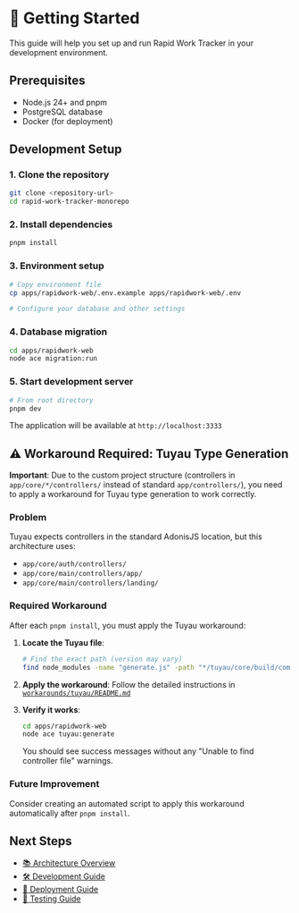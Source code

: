 # 🚀 Getting Started

This guide will help you set up and run Rapid Work Tracker in your development environment.

## Prerequisites

- Node.js 24+ and pnpm
- PostgreSQL database
- Docker (for deployment)

## Development Setup

### 1. Clone the repository
```bash
git clone <repository-url>
cd rapid-work-tracker-monorepo
```

### 2. Install dependencies
```bash
pnpm install
```

### 3. Environment setup
```bash
# Copy environment file
cp apps/rapidwork-web/.env.example apps/rapidwork-web/.env

# Configure your database and other settings
```

### 4. Database migration
```bash
cd apps/rapidwork-web
node ace migration:run
```

### 5. Start development server
```bash
# From root directory
pnpm dev
```

The application will be available at `http://localhost:3333`

## ⚠️ Workaround Required: Tuyau Type Generation

**Important**: Due to the custom project structure (controllers in `app/core/*/controllers/` instead of standard `app/controllers/`), you need to apply a workaround for Tuyau type generation to work correctly.

### Problem

Tuyau expects controllers in the standard AdonisJS location, but this architecture uses:
- `app/core/auth/controllers/`
- `app/core/main/controllers/app/`
- `app/core/main/controllers/landing/`

### Required Workaround

After each `pnpm install`, you must apply the Tuyau workaround:

1. **Locate the Tuyau file**:
   ```bash
   # Find the exact path (version may vary)
   find node_modules -name "generate.js" -path "*/tuyau/core/build/commands/*"
   ```

2. **Apply the workaround**: Follow the detailed instructions in [`workarounds/tuyau/README.md`](../workarounds/tuyau/README.md)

3. **Verify it works**:
   ```bash
   cd apps/rapidwork-web
   node ace tuyau:generate
   ```

   You should see success messages without any "Unable to find controller file" warnings.

### Future Improvement

Consider creating an automated script to apply this workaround automatically after `pnpm install`.

## Next Steps

- [📚 Architecture Overview](./architecture.md)
- [🛠️ Development Guide](./development.md)
- [🚀 Deployment Guide](./deployment-guide.md)
- [🧪 Testing Guide](./testing.md)

